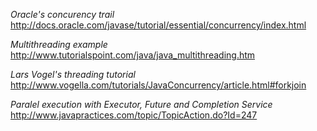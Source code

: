 *Oracle's concurency trail*  
http://docs.oracle.com/javase/tutorial/essential/concurrency/index.html

*Multithreading example*
http://www.tutorialspoint.com/java/java_multithreading.htm

*Lars Vogel's threading tutorial*
http://www.vogella.com/tutorials/JavaConcurrency/article.html#forkjoin

*Paralel execution with Executor, Future and Completion Service*
http://www.javapractices.com/topic/TopicAction.do?Id=247
